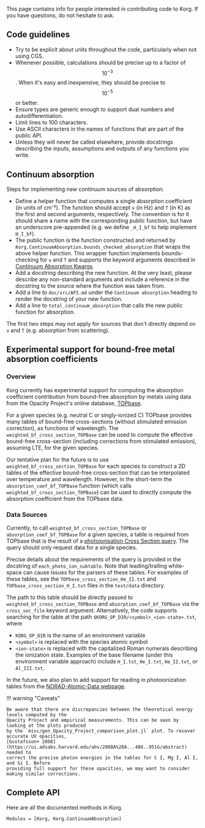This page contains info for people interested in contributing code to Korg.  If you 
have questions, do not hesitate to ask.

## Code guidelines
- Try to be explicit about units throughout the code, particularly when not using CGS.
- Whenever possible, calculations should be precise up to a factor of $$10^{-3}$$.  When it's easy and inexpensive, they should be precise to $$10^{-5}$$ or better.  
- Ensure types are generic enough to support dual numbers and autodifferentiation. 
- Limit lines to 100 characters.
- Use ASCII characters in the names of functions that are part of the public API.
- Unless they will never be called elsewhere, provide docstrings describing the inputs, assumptions and outputs of any functions you write.

## Continuum absorption

Steps for implementing new continuum sources of absorption:
- Define a helper function that computes a single absorption coefficient (in units of cm⁻²). The function should accept `ν` (in Hz) and `T` (in K) as the first and second arguments, respectively. The convention is for it should share a name with the corresponding public function, but have an underscore pre-appended (e.g. we define `_H_I_bf` to help implement `H_I_bf`).
- The public function is the function constructed and returned by `Korg.ContinuumAbsorption.bounds_checked_absorption` that wraps the above helper function. This wrapper function implements bounds-checking for `ν` and `T` and supports the keyword arguments described in [Continuum Absorption Kwargs](@ref).
- Add a docstring describing the new function. At the very least, please describe any non-standard arguments and include a reference in the docstring to the source where the function was taken from.
- Add a line to `doc/src/API.md` under the `Continuum absorption` heading to render the docstring of your new function.
- Add a line to `total_continuum_absorption` that calls the new public function for absorption.

The first two steps may not apply for sources that don't directly depend on `ν` and `T` (e.g.
absorption from scattering).

## Experimental support for bound-free metal absorption coefficients

### Overview

Korg currently has experimental support for computing the absorption coefficient contribution
from bound-free absorption by metals using data from the Opacity Project's online database,
[TOPbase](http://cdsweb.u-strasbg.fr/topbase/topbase.html).

For a given species (e.g. neutral C or singly-ionized C) TOPbase provides many tables of bound-free
cross-sections (without stimulated emission correction), as functions of wavelength. The 
`weighted_bf_cross_section_TOPBase` can be used to compute the effective bound-free cross-section
(including corrections from stimulated emission), assuming LTE, for the given species.

Our tentative plan for the future is to use `weighted_bf_cross_section_TOPBase` for each species
to construct a 2D tables of the effective bound-free cross-section that can be interpolated over
temperature and wavelength. However, in the short-term the `absorption_coef_bf_TOPBase` function
(which calls `weighted_bf_cross_section_TOPBase`) can be used to directly compute the absorption
coefficient from the TOPbase data.

### Data Sources

Currently, to call `weighted_bf_cross_section_TOPBase` or `absorption_coef_bf_TOPBase` for a
given species, a table is required from TOPbase that is the result of a
[photoionisation Cross Section query](http://cdsweb.u-strasbg.fr/topbase/xsections.html).
The query should only request data for a single species.

Precise details about the requirements of the query is provided in the docstring of
`each_photo_ion_subtable`. Note that leading/trailing white-space can cause issues for the
parsers of these tables. For examples of these tables, see the `TOPbase_cross_section_He_II.txt`
and `TOPbase_cross_section_H_I.txt` files in the `test/data` directory.

The path to this table should be directly passed to `weighted_bf_cross_section_TOPBase` and
`absorption_coef_bf_TOPBase` via the `cross_sec_file` keyword argument. Alternatively, the code
supports searching for the table at the path `$KORG_OP_DIR/<symbol>_<ion-state>.txt`, where
- `KORG_OP_DIR` is the name of an environment variable
- `<symbol>` is replaced with the species atomic symbol
- `<ion-state>` is replaced with the capitalized Roman numerals describing the ionization state.
Examples of the base filename (under this environment variable approach) include `H_I.txt`,
`He_I.txt`, `He_II.txt`, or `Al_III.txt`.

In the future, we also plan to add support for reading in photoionization tables from the
[NORAD-Atomic-Data webpage](https://norad.astronomy.osu.edu/#codes). 

!!! warning "Caveats"

    Be aware that there are discrepancies between the theoretical energy levels computed by the
    Opacity Project and empirical measurements. This can be seen by looking at the plots produced
    by the `misc/gen_Opacity_Project_comparison_plot.jl` plot. To recover accurate UV opacities,
    [Gustafsson+ 2008](https://ui.adsabs.harvard.edu/abs/2008A%26A...486..951G/abstract) needed to
    correct the precise photon energies in the tables for C I, Mg I, Al I, and Si I. Before
    providing full support for these opacities, we may want to consider making similar corrections.


## Complete API
Here are all the documented methods in Korg.

```@autodocs
Modules = [Korg, Korg.ContinuumAbsorption]
```

